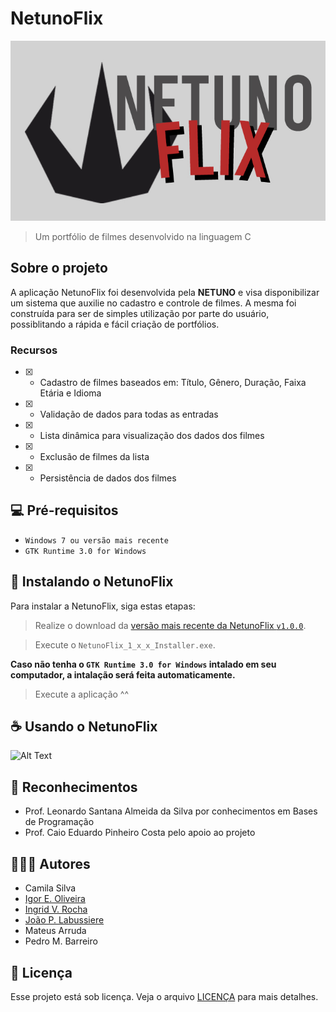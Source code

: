 # NetunoFlix

<img src="./img/banner.jpg" alt="Banner NetunoFlix">

> Um portfólio de filmes desenvolvido na linguagem C

## Sobre o projeto

A aplicação NetunoFlix foi desenvolvida pela **NETUNO** e visa disponibilizar um sistema que auxilie no cadastro e controle de filmes. A mesma foi construída para ser de simples utilização por parte do usuário, possiblitando a rápida e fácil criação de portfólios.

### Recursos

- [x] - Cadastro de filmes baseados em: Título, Gênero, Duração, Faixa Etária e Idioma
- [x] - Validação de dados para todas as entradas
- [x] - Lista dinâmica para visualização dos dados dos filmes
- [x] - Exclusão de filmes da lista
- [x] - Persistência de dados dos filmes

## 💻 Pré-requisitos

* `Windows 7 ou versão mais recente` 
* `GTK Runtime 3.0 for Windows`

## 🚀 Instalando o NetunoFlix

Para instalar a NetunoFlix, siga estas etapas:

> Realize o download da [versão mais recente da NetunoFlix `v1.0.0`](https://github.com/reedbluue/netunoflix/releases/download/v1.0.0/NetunoFlix_1_0_0_Installer.exe).

> Execute o `NetunoFlix_1_x_x_Installer.exe`.

__Caso não tenha o `GTK Runtime 3.0 for Windows` intalado em seu computador, a intalação será feita automaticamente.__

> Execute a aplicação ^^

## ☕ Usando o NetunoFlix

![Alt Text](./img/tutorial.gif)

## 🤝 Reconhecimentos

* Prof. Leonardo Santana Almeida da Silva por conhecimentos em Bases de Programação
* Prof. Caio Eduardo Pinheiro Costa pelo apoio ao projeto

## 🙋🏾‍♂️ Autores

* Camila Silva
* [Igor E. Oliveira](https://github.com/reedbluue)
* [Ingrid V. Rocha](https://github.com/pequenaa)
* [João P. Labussiere](https://github.com/Labussieree)
* Mateus Arruda
* Pedro M. Barreiro
  
## 📝 Licença

Esse projeto está sob licença. Veja o arquivo [LICENÇA](./LICENSE) para mais detalhes.
